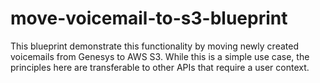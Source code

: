 # move-voicemail-to-s3-blueprint
This blueprint demonstrate this functionality by moving newly created voicemails from Genesys to AWS S3. While this is a simple use case, the principles here are transferable to other APIs that require a user context.
